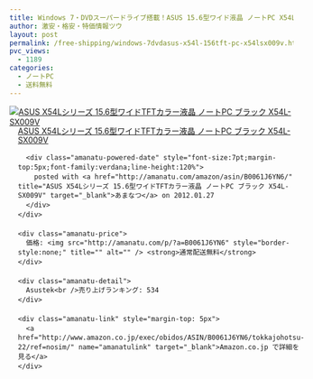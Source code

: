 ```yaml
---
title: Windows 7・DVDスーパードライブ搭載！ASUS 15.6型ワイド液晶 ノートPC X54L-SX009V 特価3万円台！送料無料！
author: 激安・格安・特価情報ツウ
layout: post
permalink: /free-shipping/windows-7dvdasus-x54l-156tft-pc-x54lsx009v.html
pvc_views:
  - 1189
categories:
  - ノートPC
  - 送料無料
---
```

<div class="amanatu-box" style="margin-bottom:0px;">
  <div class="amanatu-image" style="float:left;">
    <a href="http://www.amazon.co.jp/exec/obidos/ASIN/B0061J6YN6/tokkajohotsu-22/ref=nosim/" name="amanatulink" target="_blank"><img src="http://i2.wp.com/ecx.images-amazon.com/images/I/41mrlPf6-IL._SL160_.jpg?w=546" alt="ASUS X54Lシリーズ 15.6型ワイドTFTカラー液晶 ノートPC ブラック X54L-SX009V" style="border: none;" data-recalc-dims="1" /></a>
  </div>
  
  <div class="amanatu-info" style="float:left;margin-left:15px;line-height:120%">
    <div class="amanatu-name" style="margin-bottom:10px;line-height:120%">
      <a href="http://www.amazon.co.jp/exec/obidos/ASIN/B0061J6YN6/tokkajohotsu-22/ref=nosim/" name="amanatulink" target="_blank">ASUS X54Lシリーズ 15.6型ワイドTFTカラー液晶 ノートPC ブラック X54L-SX009V</a> 
      
      <div class="amanatu-powered-date" style="font-size:7pt;margin-top:5px;font-family:verdana;line-height:120%">
        posted with <a href="http://amanatu.com/amazon/asin/B0061J6YN6/" title="ASUS X54Lシリーズ 15.6型ワイドTFTカラー液晶 ノートPC ブラック X54L-SX009V" target="_blank">あまなつ</a> on 2012.01.27
      </div>
    </div>
    
    <div class="amanatu-price">
      価格: <img src="http://amanatu.com/p/?a=B0061J6YN6" style="border-style:none;" title="" alt="" /> <strong>通常配送無料</strong>
    </div>
    
    <div class="amanatu-detail">
      Asustek<br />売り上げランキング: 534
    </div>
    
    <div class="amanatu-link" style="margin-top: 5px">
      <a href="http://www.amazon.co.jp/exec/obidos/ASIN/B0061J6YN6/tokkajohotsu-22/ref=nosim/" name="amanatulink" target="_blank">Amazon.co.jp で詳細を見る</a>
    </div>
  </div>
  
  <div class="amanatu-footer" style="clear: left">
  </div>
</div>